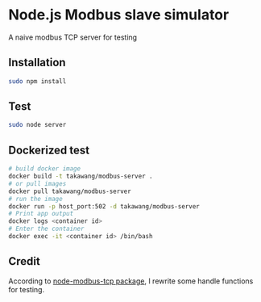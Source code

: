 # Node.js Modbus slave simulator
A naive modbus TCP server for testing

## Installation
```bash
sudo npm install 
```

## Test
```bash
sudo node server
```

## Dockerized test
```bash
# build docker image 
docker build -t takawang/modbus-server .
# or pull images
docker pull takawang/modbus-server
# run the image
docker run -p host_port:502 -d takawang/modbus-server
# Print app output
docker logs <container id>
# Enter the container
docker exec -it <container id> /bin/bash
```

## Credit
According to [node-modbus-tcp package](https://github.com/dresende/node-modbus-tcp), I rewrite some handle functions for testing.